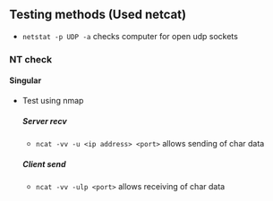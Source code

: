 ## Testing methods (Used netcat)

- `netstat -p UDP -a` checks computer for open udp sockets

### NT check

#### Singular

- Test using nmap
	##### Server recv
	- `ncat -vv -u <ip address> <port>` allows sending of char data

	##### Client send
	- `ncat -vv -ulp <port>` allows receiving of char data
